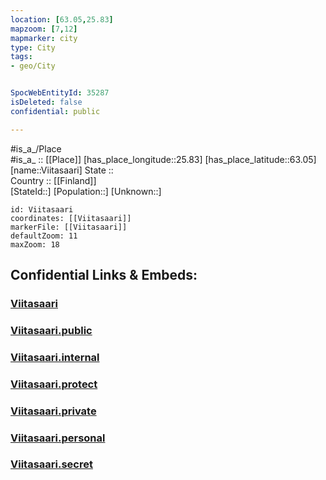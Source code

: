 ```yaml
---
location: [63.05,25.83] 
mapzoom: [7,12] 
mapmarker: city 
type: City
tags:
- geo/City


SpocWebEntityId: 35287
isDeleted: false
confidential: public

---
```

#is_a_/Place  
#is_a_ :: [[Place]] 
[has_place_longitude::25.83] 
[has_place_latitude::63.05] 
[name::Viitasaari] 
State ::  
Country :: [[Finland]]  
[StateId::] 
[Population::] 
[Unknown::] 


```leaflet
id: Viitasaari
coordinates: [[Viitasaari]] 
markerFile: [[Viitasaari]] 
defaultZoom: 11 
maxZoom: 18
```


## Confidential Links & Embeds: 

### [Viitasaari](/_Standards/Earth/Continent/Europe/Europe~North/Finland/Provinces~Finland/Western_Finland/counties~Western_Finland/Central_Finland/City/Viitasaari.md) 

### [Viitasaari.public](/_public/Earth/Continent/Europe/Europe~North/Finland/Provinces~Finland/Western_Finland/counties~Western_Finland/Central_Finland/City/Viitasaari.public.md) 

### [Viitasaari.internal](/_internal/Earth/Continent/Europe/Europe~North/Finland/Provinces~Finland/Western_Finland/counties~Western_Finland/Central_Finland/City/Viitasaari.internal.md) 

### [Viitasaari.protect](/_protect/Earth/Continent/Europe/Europe~North/Finland/Provinces~Finland/Western_Finland/counties~Western_Finland/Central_Finland/City/Viitasaari.protect.md) 

### [Viitasaari.private](/_private/Earth/Continent/Europe/Europe~North/Finland/Provinces~Finland/Western_Finland/counties~Western_Finland/Central_Finland/City/Viitasaari.private.md) 

### [Viitasaari.personal](/_personal/Earth/Continent/Europe/Europe~North/Finland/Provinces~Finland/Western_Finland/counties~Western_Finland/Central_Finland/City/Viitasaari.personal.md) 

### [Viitasaari.secret](/_secret/Earth/Continent/Europe/Europe~North/Finland/Provinces~Finland/Western_Finland/counties~Western_Finland/Central_Finland/City/Viitasaari.secret.md)

